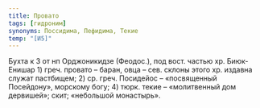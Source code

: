 ```yaml
---
title: Провато
tags: [гидроним]
synonyms: Поссидима, Пефидима, Текие
temp: "[И5]"
---
```


Бухта к З от нп Орджоникидзе (Феодос.), под вост. частью хр. Биюк-Енишар 1)
греч. провато – баран, овца – сев. склоны этого хр. издавна служат пастбищем; 2)
ср. греч. Посидейос – «посвященный Посейдону», морскому богу; 4) тюрк. текие –
«молитвенный дом дервишей»; скит; «небольшой монастырь».
